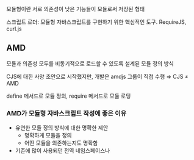 모듈형이란 서로 의존성이 낮은 기능들이 모듈로써 저장된 형태

스크립트 로더: 모듈형 자바스크립트를 구현하기 위한 핵심적인 도구. RequireJS, curl.js

## AMD

모듈과 의존성 모두를 비동기적으로 로드할 수 있도록 설계된 모듈 정의 방식

CJS에 대한 사양 초안으로 시작했지만, 개발은 amdjs 그룹이 직접 수행 ⇒ CJS ≠ AMD

define 메서드로 모듈 정의, require 메서드로 모듈 로딩

### AMD가 모듈형 자바스크립트 작성에 좋은 이유

- 유연한 모듈 정의 방식에 대한 명확한 제안
    - 명확하게 모듈을 정의
    - 어떤 모듈을 의존하는지도 명확함
- 기존에 많이 사용되던 전역 네임스페이스나 <script> 태그 방식에 비해 훨씬 구조화됨
    - <script> 태그 방식은 로드 순서를 지켜야 함
- 전역 네임스페이스 오염 방지
- CJS와 달리 전송 방식을 제공
    - CJS는 동기적으로 모듈을 불러오는데, 이는 파일 시스템이 있는 Node.js 환경에 최적화되어 있음
    - AMD는 브라우저 환경을 고려하여 만들어짐
- 지연 로딩 지원
    - require 코드가 실행되는 시점에 로딩됨

## CJS

서버 사이드에서 모듈을 선언하는 간단한 API를 지정하는 모듈 제안

AMD와 달리 I/O, 파일 시스템, 프로미스 등 광범위한 부분을 다룸 → Node.js

재사용 가능한 자바스크립트 코드로써 외부 의존 코드에 공개할 특정 객체를 내보냄

## UMD

브라우저와 서버 환경 모두에서 작동할 수 있는 모듈

```jsx
(function (root, factory) {
  if (typeof define === "function" && define.amd) {
    // AMD 환경 (예: RequireJS)
    define([], factory);
  } else if (typeof module === "object" && module.exports) {
    // CommonJS 환경 (예: Node.js)
    module.exports = factory();
  } else {
    // 브라우저 전역 객체에 등록
    root.myLib = factory();
  }
}(this, function () {
  // 모듈 정의 (공통 부분)
  function add(a, b) {
    return a + b;
  }

  function subtract(a, b) {
    return a - b;
  }

  // 모듈이 내보내는 API
  return {
    add: add,
    subtract: subtract
  };
}));
```
